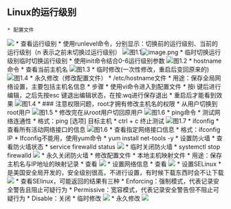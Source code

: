 ## Linux的运行级别
    * 配置文件
![](https://upload-images.jianshu.io/upload_images/14466013-6f6e17b57b5ce608.png?imageMogr2/auto-orient/strip%7CimageView2/2/w/1240)
	* 查看运行级别
		* 使用runlevel命令，分别显示：切换前的运行级别、当前的运行级别（n 表示之前未切换过运行级别）
![图1.1](https://upload-images.jianshu.io/upload_images/14466013-63c92e5d0d84206e.png?imageMogr2/auto-orient/strip%7CimageView2/2/w/1240)![image.png](https://upload-images.jianshu.io/upload_images/14466013-63c92e5d0d84206e.png?imageMogr2/auto-orient/strip%7CimageView2/2/w/1240)
	* 临时切换运行级别临时切换运行级别
	    *  使用init命令结合0-6运行级别参数
![图1.2](https://upload-images.jianshu.io/upload_images/14466013-79eb308a1b11e70e.png?imageMogr2/auto-orient/strip%7CimageView2/2/w/1240)
	* hostname命令
        * 查看当前主机名
![图1.3](https://upload-images.jianshu.io/upload_images/14466013-e355bae5b59d54c9.png?imageMogr2/auto-orient/strip%7CimageView2/2/w/1240)
		* 临时修改(一次性修改，重启后变回原来的)
![图1.4](https://upload-images.jianshu.io/upload_images/14466013-bc28ff7bd903755f.png?imageMogr2/auto-orient/strip%7CimageView2/2/w/1240)
		*  永久修改（修改配置文件）
			*  /etc/hostname文件
			*  用途：保存全局网络设置，主要包括主机名信息
			* 步骤
				* 使用vi命令进入到配置文件
				* 按i 键后进行编辑，之后先按esc 键退出编辑状态，在按:wq进行保存退出
				* 重启后才能看到效果
![图1.4](https://upload-images.jianshu.io/upload_images/14466013-5c94c2d3c1a3e04b.png?imageMogr2/auto-orient/strip%7CimageView2/2/w/1240)
		* ### 注意权限问题，root才拥有修改主机名的权限
			* 从用户切换到root用户
![图1.5](https://upload-images.jianshu.io/upload_images/14466013-e121d710522d5026.png?imageMogr2/auto-orient/strip%7CimageView2/2/w/1240)
			* 修改完在从root用户切回原用户
![图1.6](https://upload-images.jianshu.io/upload_images/14466013-44e5e44f5b0ccd2e.png?imageMogr2/auto-orient/strip%7CimageView2/2/w/1240)
	* ping命令
		* 测试网络连通性
		* 格式：ping [选项] 目标主机
		* ctrl + c 终止测试
![图1.7](https://upload-images.jianshu.io/upload_images/14466013-4b6852e5ef4d6f4a.png?imageMogr2/auto-orient/strip%7CimageView2/2/w/1240)
	* ifconfig
		* 查看所有活动网络接口的信息
![图1.6](https://upload-images.jianshu.io/upload_images/14466013-d9125068b290b4a0.png?imageMogr2/auto-orient/strip%7CimageView2/2/w/1240)
		* 查看指定网络接口信息
			* 格式：ifconfig IP
		* Ifconfig不能用，使用yum命令
			* yum install net-tools -y
	* 设置防火墙
        * 查看防火墙状态
			* service firewalld status
![](https://upload-images.jianshu.io/upload_images/14466013-ed0a6797af818bf5.png?imageMogr2/auto-orient/strip%7CimageView2/2/w/1240)
		* 临时关闭防火墙
			* systemctl stop firewalld
![](https://upload-images.jianshu.io/upload_images/14466013-346bddfcb16a8e85.png?imageMogr2/auto-orient/strip%7CimageView2/2/w/1240)
 		* 永久关闭防火墙
			* 修改配置文件
	* 本地主机映射文件
		* 用途：保存主机名与IP地址的映射记录
		* 查看
![](https://upload-images.jianshu.io/upload_images/14466013-819b4de6c879e530.png?imageMogr2/auto-orient/strip%7CimageView2/2/w/1240)
	* 设置网络信息
		* 查看
![](https://upload-images.jianshu.io/upload_images/14466013-2cde392efeb633ba.png?imageMogr2/auto-orient/strip%7CimageView2/2/w/1240)
	* 设置SELinux
		* 是美国安全局开发的，安全级别很高，不进行设置，有时候下载东西时会不让下载
![](https://upload-images.jianshu.io/upload_images/14466013-70fa95938ac76186.png?imageMogr2/auto-orient/strip%7CimageView2/2/w/1240)
		* 查看SElinux，可能返回的结果有三种
			* Enforcing：强制模式，代表记录安全警告且阻止可疑行为
			* Permissive：宽容模式，代表记录安全警告但不阻止可疑行为
			* Disable：关闭
		* 临时修改
![](https://upload-images.jianshu.io/upload_images/14466013-9cb3bced3356402e.png?imageMogr2/auto-orient/strip%7CimageView2/2/w/1240)
		* 永久修改
![](https://upload-images.jianshu.io/upload_images/14466013-840d2470a673ba95.png?imageMogr2/auto-orient/strip%7CimageView2/2/w/1240)
